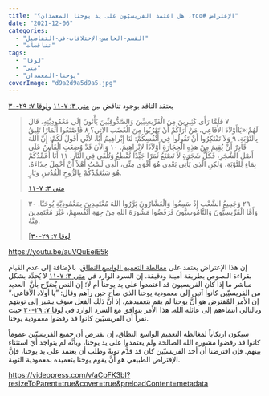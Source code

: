 ```yaml
---
title: "الإعتراض #٢٥٥، هل اعتمد الفريسيّون على يد يوحنا المعمدان؟"
date: "2021-12-06"
categories:
  - "القسم-الخامس-الإختلافات-في-التفاصيل"
  - "تناقضات"
tags:
  - "لوقا"
  - "متى"
  - "يوحنا-المعمدان"
coverImage: "d9a2d9a5d9a5.jpg"
---
```


يعتقد الناقد بوجود تناقض بين [متى ٣: ٧-١١](https://my.bible.com/bible/101/MAT.3.7-11) و[لوقا ٧: ٢٩-٣٠](https://my.bible.com/bible/101/LUK.7.29-30)

> ٧ فَلَمَّا رَأَى كَثِيرِينَ مِنَ الْفَرِّيسِيِّينَ وَالصَّدُّوقِيِّينَ يَأْتُونَ إِلَى مَعْمُودِيَّتِهِ، قَالَ لَهُمْ:«يَاأَوْلاَدَ الأَفَاعِي، مَنْ أَرَاكُمْ أَنْ تَهْرُبُوا مِنَ الْغَضَب الآتِي؟ ٨ فَاصْنَعُوا أَثْمَارًا تَلِيقُ بِالتَّوْبَةِ. ٩ وَلاَ تَفْتَكِرُوا أَنْ تَقُولُوا فِي أَنْفُسِكُمْ: لَنَا إِبْراهِيمُ أَبًا. لأَنِّي أَقُولُ لَكُمْ: إِنَّ اللهَ قَادِرٌ أَنْ يُقِيمَ مِنْ هذِهِ الْحِجَارَةِ أَوْلاَدًا لإِبْراهِيمَ. ١٠ وَالآنَ قَدْ وُضِعَتِ الْفَأْسُ عَلَى أَصْلِ الشَّجَرِ، فَكُلُّ شَجَرَةٍ لاَ تَصْنَعُ ثَمَرًا جَيِّدًا تُقْطَعُ وَتُلْقَى فِي النَّارِ. ١١ أَنَا أُعَمِّدُكُمْ بِمَاءٍ لِلتَّوْبَةِ، وَلكِنِ الَّذِي يَأْتِي بَعْدِي هُوَ أَقْوَى مِنِّي، الَّذِي لَسْتُ أَهْلاً أَنْ أَحْمِلَ حِذَاءَهُ. هُوَ سَيُعَمِّدُكُمْ بِالرُّوحِ الْقُدُسِ وَنَارٍ.
>
> [متى ٣: ٧-١١](https://my.bible.com/bible/101/MAT.3.7-11)

> ٢٩ وَجَمِيعُ الشَّعْبِ إِذْ سَمِعُوا وَالْعَشَّارُونَ بَرَّرُوا اللهَ مُعْتَمِدِينَ بِمَعْمُودِيَّةِ يُوحَنَّا. ٣٠ وَأَمَّا الْفَرِّيسِيُّونَ وَالنَّامُوسِيُّونَ فَرَفَضُوا مَشُورَةَ اللهِ مِنْ جِهَةِ أَنْفُسِهِمْ، غَيْرَ مُعْتَمِدِينَ مِنْهُ.
>
> [[لوقا ٧: ٢٩-٣٠](https://my.bible.com/bible/101/LUK.7.29-30)

https://youtu.be/auVQuEeiE5k

إن هذا الإعتراض يعتمد على [مغالطة التعميم الواسع النطاق](https://reasonofhope.com/2019/12/07/other-fallacies-1/)، بالإضافة إلى عدم القيام بقراءة النصوص بطريقة أمينة ودقيقة. إن السرد الوارد في [متى ٣: ٧-١١](https://my.bible.com/bible/101/MAT.3.7-11) لا يُحدِّد بشكل مباشر ما إذا كان الفريسيون قد اعتمدوا على يد يوحنا أم لا؛ إن النص يُصَرِّح بأنَّ  العديد من الفريسيّين كانوا آتين إلى معمودية يوحنا الذي صاح حين رآهم وقال: ”يا أولاد الأفاعي.“ إن الأمر المٌفترض هو أنَّ يوحنا لم يقم بتعميدهم، إذ أنَّ ذلك الفعل سوف يشير إلى توبتهم وبالتالي انتماءهم إلى عائلة الله. هذا الأمر يتوافق مع السرد الوارد في [لوقا ٧: ٢٩-٣٠](https://my.bible.com/bible/101/LUK.7.29-30) حيث نقرأ أن الفريسيّين كانوا قد رفضوا معمودية يوحنا.

سيكون ارتكاباً لمغالطة التعميم الواسع النطاق، إن نفترض أن جميع الفريسيّين عموماً كانوا قد رفضوا مشورة الله الصالحة ولم يعتمدوا على يد يوحنا، وبأنَّه لم يتواجد أيّ استثناء بينهم. فإن افترضنا أن أحد الفريسيّين كان قد قدَّم توبةً وطلب أن يعتمد على يد يوحنا، فإنَّ الإفتراض الطبيعي هو أنَّ يقوم يوحنا بتعميده بمعمودية التوبة.

https://videopress.com/v/aCpFK3bI?resizeToParent=true&cover=true&preloadContent=metadata
